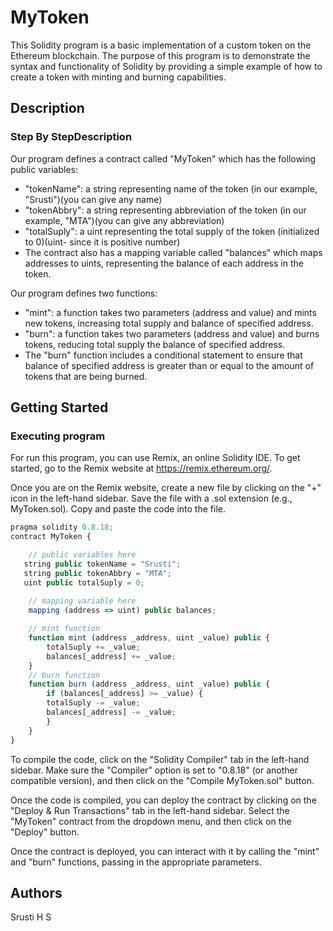 # MyToken

This Solidity program is a basic implementation of a custom token on the Ethereum blockchain. The purpose of this program is to demonstrate the syntax and functionality of Solidity by providing a simple example of how to create a token with minting and burning capabilities.

## Description

### Step By StepDescription
Our program defines a contract called "MyToken" which has the following public variables:

* "tokenName": a string representing name of the token (in our example, "Srusti")(you can give any name)
* "tokenAbbry": a string representing abbreviation of the token (in our example, "MTA")(you can give any abbreviation)
* "totalSuply": a uint representing the total supply of the token (initialized to 0)(uint- since it is positive number)
* The contract also has a mapping variable called "balances" which maps addresses to uints, representing the balance of each address in the token.

Our program defines two functions:

* "mint": a function takes two parameters (address and value) and mints new tokens, increasing total supply and balance of specified address.
* "burn": a function takes two parameters (address and value) and burns tokens, reducing total supply the balance of specified address.
* The "burn" function includes a conditional statement to ensure that balance of specified address is greater than or equal to the amount of tokens that are being burned.

## Getting Started

### Executing program

For run this program, you can use Remix, an online Solidity IDE. To get started, go to the Remix website at https://remix.ethereum.org/.

Once you are on the Remix website, create a new file by clicking on the "+" icon in the left-hand sidebar. Save the file with a .sol extension (e.g., MyToken.sol). Copy and paste the code into the file.

```javascript
pragma solidity 0.8.18;
contract MyToken {

    // public variables here
   string public tokenName = "Srusti";
   string public tokenAbbry = "MTA";
   uint public totalSuply = 0;
     
    // mapping variable here
    mapping (address => uint) public balances;

    // mint function
    function mint (address _address, uint _value) public {
        totalSuply += _value;
        balances[_address] += _value;
    }
    // burn function
    function burn (address _address, uint _value) public {
        if (balances[_address] >= _value) {
        totalSuply -= _value;
        balances[_address] -= _value;
        }
    }
}

```

To compile the code, click on the "Solidity Compiler" tab in the left-hand sidebar. Make sure the "Compiler" option is set to "0.8.18" (or another compatible version), and then click on the "Compile MyToken.sol" button.

Once the code is compiled, you can deploy the contract by clicking on the "Deploy & Run Transactions" tab in the left-hand sidebar. Select the "MyToken" contract from the dropdown menu, and then click on the "Deploy" button.

Once the contract is deployed, you can interact with it by calling the "mint" and "burn" functions, passing in the appropriate parameters.

## Authors
Srusti H S

